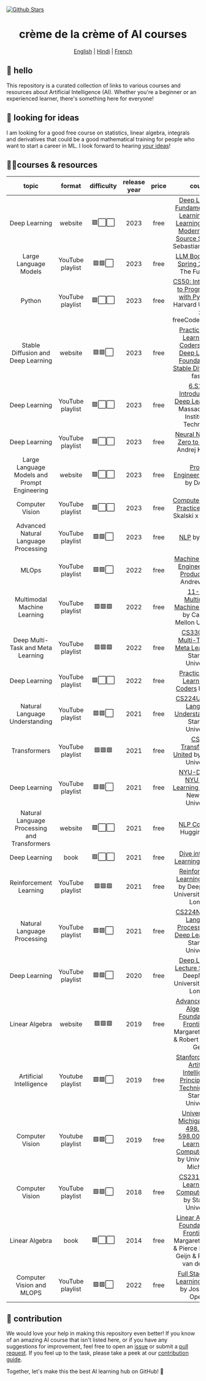 [![Github Stars](https://img.shields.io/badge/stars-nominate-brightgreen?logo=github)](https://stars.github.com/nominate/)

<h1 align="center">crème de la crème of AI courses</h1>

<div align="center">

[English](README.md) | [Hindi](README.hi.md) | [French](README.fr.md)
  
</div>


## 👋 hello

This repository is a curated collection of links to various courses and resources about Artificial Intelligence (AI). Whether you're a beginner or an experienced learner, there's something here for everyone!

## 👀 looking for ideas

I am looking for a good free course on statistics, linear algebra, integrals and derivatives that could be a good mathematical training for people who want to start a career in ML. I look forward to hearing [your ideas](https://github.com/SkalskiP/courses/pulls)!

## 🧑‍🎓courses & resources

<!--- AUTOGENERATED_COURSES_TABLE -->
<!---
   WARNING: DO NOT EDIT THIS TABLE MANUALLY. IT IS AUTOMATICALLY GENERATED.
   HEAD OVER TO CONTRIBUTING.MD FOR MORE DETAILS ON HOW TO MAKE CHANGES PROPERLY.
-->
| **topic** | **format** | **difficulty** | **release year** | **price** | **course** |
|:---------:|:----------:|:--------------:|:----------------:|:---------:|:----------:|
| Deep Learning | website | 🟩⬜⬜ | 2023 | free | [Deep Learning Fundamentals -- Learning Deep Learning Using a Modern Open-Source Stack.](https://lightning.ai/pages/courses/deep-learning-fundamentals/) by Sebastian Raschka |
| Large Language Models |  YouTube playlist | 🟩🟩⬜ | 2023 |  free | [LLM Bootcamp - Spring 2023](https://www.youtube.com/playlist?list=PL1T8fO7ArWleyIqOy37OVXsP4hFXymdOZ) by  The Full Stack |
| Python |   YouTube playlist | 🟩⬜⬜ | 2023 |  free | [CS50: Introduction to Programming with Python](https://www.youtube.com/watch?v=nLRL_NcnK-4) by  Harvard University x freeCodeCamp.org |
| Stable Diffusion and Deep Learning | website | 🟩🟩⬜ | 2023 | free | [Practical Deep Learning for Coders part 2: Deep Learning Foundations to Stable Diffusion](https://course.fast.ai/Lessons/part2.html) by fast.ai |
| Deep Learning |  YouTube playlist | 🟩⬜⬜ | 2023 |  free | [6.S191: Introduction to Deep Learning](https://www.youtube.com/playlist?list=PLtBw6njQRU-rwp5__7C0oIVt26ZgjG9NI) by  Massachusetts Institute of Technology |
| Deep Learning |  YouTube playlist | 🟩⬜⬜ | 2023 |  free | [ Neural Networks: Zero to Hero](https://www.youtube.com/playlist?list=PLAqhIrjkxbuWI23v9cThsA9GvCAUhRvKZ) by  Andrej Karpathy |
| Large Language Models and Prompt Engineering |  website | 🟩⬜⬜ | 2023 |  free | [ Prompt Engineering Guide]( https://promptingguide.ai) by  DAIR.AI |
| Computer Vision |  YouTube playlist | 🟩⬜⬜ | 2023 |  free | [ Computer Vision in Practice](https://www.youtube.com/playlist?list=PLZCA39VpuaZajiCtgDDwU8ghchtqx347R) by  Piotr Skalski x Roboflow |
| Advanced Natural Language Processing |  YouTube playlist | 🟩🟩⬜ | 2023 |  free | [NLP](https://youtube.com/playlist?list=PLWnsVgP6CzaelCF_jmn5HrpOXzRAPNjWj) by  UMass |
| MLOps |  YouTube playlist | 🟩🟩⬜ | 2022 |  free | [ Machine Learning Engineering for Production](https://www.youtube.com/playlist?list=PLkDaE6sCZn6GMoA0wbpJLi3t34Gd8l0aK) by  Andrew Y. Ng |
| Multimodal Machine Learning |  YouTube playlist | 🟩🟩🟩 | 2022 |  free | [11-777: Multimodal Machine Learning](https://www.youtube.com/playlist?list=PL-Fhd_vrvisNM7pbbevXKAbT_Xmub37fA) by  Carnegie Mellon University |
| Deep Multi-Task and Meta Learning |  YouTube playlist | 🟩🟩🟩 | 2022 |  free | [CS330 Deep Multi-Task and Meta Learning](https://youtube.com/playlist?list=PLoROMvodv4rNjRoawgt72BBNwL2V7doGI) by  Stanford University |
| Deep Learning |  YouTube playlist | 🟩⬜⬜ | 2022 |  free | [ Practical Deep Learning for Coders](https://www.youtube.com/playlist?list=PLfYUBJiXbdtSvpQjSnJJ_PmDQB_VyT5iU) by  fast.ai |
| Natural Language Understanding |  YouTube playlist | 🟩🟩⬜ | 2021 |  free | [CS224U: Natural Language Understanding](https://www.youtube.com/playlist?list=PLoROMvodv4rPt5D0zs3YhbWSZA8Q_DyiJ) by  Stanford University |
| Transformers |  YouTube playlist | 🟩🟩🟩 | 2021 |  free | [CS25: Transformers United](https://www.youtube.com/playlist?list=PLoROMvodv4rNiJRchCzutFw5ItR_Z27CM) by  Stanford University |
| Deep Learning |  YouTube playlist | 🟩🟩⬜ | 2021 |  free | [NYU-DLSP21: NYU Deep Learning Spring](https://www.youtube.com/playlist?list=PLLHTzKZzVU9e6xUfG10TkTWApKSZCzuBI) by  New York University |
| Natural Language Processing and Transformers |  website | 🟩⬜⬜ | 2021 |  free | [ NLP Course](https://huggingface.co/course/chapter1/1) by  Hugging Face |
| Deep Learning |  book | 🟩⬜⬜ | 2021 |  free | [ Dive into Deep Learning](https://d2l.ai/index.html) by d2l.ai |
| Reinforcement Learning |  YouTube playlist | 🟩🟩🟩 | 2021 |  free | [ Reinforcement Learning Course](https://www.youtube.com/playlist?list=PLqYmG7hTraZDVH599EItlEWsUOsJbAodm) by  DeepMind x University College London |
| Natural Language Processing |  YouTube playlist | 🟩🟩⬜ | 2021 |  free | [CS224N: Natural Language Processing with Deep Learning](https://www.youtube.com/playlist?list=PLoROMvodv4rOSH4v6133s9LFPRHjEmbmJ) by  Stanford University |
| Deep Learning |  YouTube playlist | 🟩🟩⬜ | 2020 |  free | [ Deep Learning Lecture Series](https://www.youtube.com/playlist?list=PLqYmG7hTraZCDxZ44o4p3N5Anz3lLRVZF) by  DeepMind x University College London |
| Linear Algebra | website | 🟩🟩🟩 | 2019 | free | [Advanced Linear Algebra - Foundations to Frontiers](https://www.cs.utexas.edu/users/flame/laff/alaff/ALAFF.html) by Margaret E. Myers & Robert A. van de Geijn |
| Artificial Intelligence |  Youtube playlist | 🟩🟩⬜ | 2019 |  free | [Stanford CS221: Artificial Intelligence: Principles and Techniques](https://youtube.com/playlist?list=PLoROMvodv4rO1NB9TD4iUZ3qghGEGtqNX) by  Stanford University |
| Computer Vision | Youtube playlist | 🟩🟩⬜ | 2019 | free | [University of Michigan EECS 498.008 / 598.008: Deep Learning for Computer Vision](https://www.youtube.com/watch?v=dJYGatp4SvA&list=PL5-TkQAfAZFbzxjBHtzdVCWE0Zbhomg7r) by University of Michigan |
| Computer Vision |  YouTube playlist | 🟩🟩⬜ | 2018 |  free | [CS231n: Deep Learning for Computer Vision](https://www.youtube.com/playlist?app=desktop&list=PL3FW7Lu3i5JvHM8ljYj-zLfQRF3EO8sYv) by  Stanford University |
| Linear Algebra | book | 🟩⬜⬜ | 2014 | free | [Linear Algebra - Foundations to Frontiers](http://ulaff.net/downloads.html) by Margaret E. Myers & Pierce M. van de Geijn & Robert A. van de Geijn |
| Computer Vision and MLOPS |  YouTube playlist | 🟩🟩⬜ | 2022 |  free | [Full Stack Deep Learning - 2022](https://www.youtube.com/watch?v=-Iob-FW5jVM&list=PL1T8fO7ArWleMMI8KPJ_5D5XSlovTW_Ur) by  Josh Tobin OpenAI |
<!--- AUTOGENERATED_COURSES_TABLE -->

## 🦸 contribution

We would love your help in making this repository even better! If you know of an amazing AI course that isn't listed
here, or if you have any suggestions for improvement, feel free to open an
[issue](https://github.com/SkalskiP/courses/issues) or submit a
[pull request](https://github.com/SkalskiP/courses/pulls). If you feel up to the task, please take a peek at our
[contribution guide](https://github.com/SkalskiP/courses/blob/main/CONTRIBUTING.md).

Together, let's make this the best AI learning hub on GitHub! 🚀
